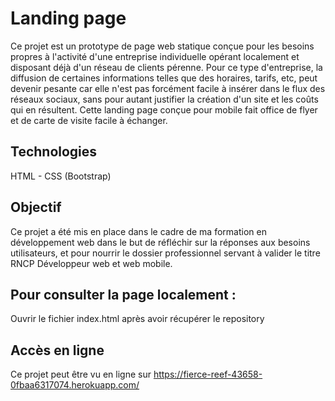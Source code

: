 # Landing page

Ce projet est un prototype de page web statique conçue pour les besoins propres à l'activité d'une entreprise individuelle opérant localement et disposant déjà d'un réseau de clients pérenne. Pour ce type d'entreprise, la diffusion de certaines informations telles que des horaires, tarifs, etc, peut devenir pesante car elle n'est pas forcément facile à insérer dans le flux des réseaux sociaux, sans pour autant justifier la création d'un site et les coûts qui en résultent. Cette landing page conçue pour mobile fait office de flyer et de carte de visite facile à échanger.

## Technologies

HTML - CSS (Bootstrap)

## Objectif

Ce projet a été mis en place dans le cadre de ma formation en développement web dans le but de réfléchir sur la réponses aux besoins utilisateurs, et pour nourrir le dossier professionnel servant à valider le titre RNCP Développeur web et web mobile.

## Pour consulter la page localement :

Ouvrir le fichier index.html après avoir récupérer le repository

## Accès en ligne

Ce projet peut être vu en ligne sur https://fierce-reef-43658-0fbaa6317074.herokuapp.com/
